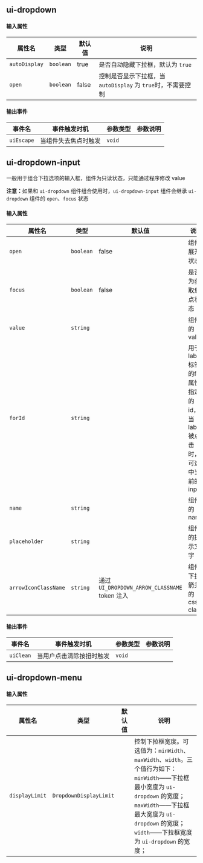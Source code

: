 <h2 uiAnchor id="ui-dropdown">ui-dropdown</h2>
<h4 uiAnchor id="ui-dropdown-输入属性">输入属性</h4>

| 属性名     | 类型      | 默认值 |说明    |
| --            | --            | -- | --     |
| `autoDisplay` | `boolean`      | true     |是否自动隐藏下拉框，默认为 `true`     |
| `open`        | `boolean`      | false    |控制是否显示下拉框，当 `autoDisplay` 为 `true`时，不需要控制       |

<h4 uiAnchor id="ui-dropdown-输出事件">输出事件</h4>

| 事件名         | 事件触发时机 | 参数类型              | 参数说明    |
| --             | --          | --                   | --          |
| `uiEscape` | 当组件失去焦点时触发 |`void`   |  |

<h2 uiAnchor id="ui-dropdown-input">ui-dropdown-input</h2>

一般用于组合下拉选项的输入框，组件为只读状态，只能通过程序修改 value

<div class="ui-alert">
<strong class="ui-color-danger">注意：</strong>如果和 <code>ui-dropdown</code> 组件组合使用时，<code>ui-dropdown-input</code> 组件会继承 <code>ui-dropdown</code> 组件的 <code>open</code>、<code>focus</code> 状态
</div>

<h4 uiAnchor id="ui-dropdown-input-输入属性">输入属性</h4>

| 属性名         | 类型      | 默认值 |说明    |
| --                | --           | -- |--     |
| `open`            | `boolean`    | false |组件展开状态     |
| `focus`           | `boolean`    | false |是否为获取焦点状态     |
| `value`           | `string`     |  |组件的 value     |
| `forId`           | `string`     |  |用于 label 标签的for属性指定的id，当label被点击时，可选中当前的input    |
| `name`            | `string`     |  |组件的 name |
| `placeholder`     | `string`     |  |组件的提示文字 |
| `arrowIconClassName`       | `string`      | 通过 `UI_DROPDOWN_ARROW_CLASSNAME` token 注入 |组件下拉箭头的 css class |


<h4 uiAnchor id="ui-dropdown-input-输出事件">输出事件</h4>

| 事件名         | 事件触发时机 | 参数类型              | 参数说明    |
| --             | --          | --                   | --          |
| `uiClean`  | 当用户点击清除按扭时触发 |`void`   |  |

<h2 uiAnchor id="ui-dropdown-menu">ui-dropdown-menu</h2>
<h4 uiAnchor id="ui-dropdown-menu-输入属性">输入属性</h4>

| 属性名     | 类型      | 默认值 |说明    |
| --            | --            | -- | --     |
| `displayLimit` | `DropdownDisplayLimit`      |      | 控制下拉框宽度。可选值为：`minWidth`、`maxWidth`、`width`。三个值行为如下：<br>`minWidth`——下拉框最小宽度为 `ui-dropdown` 的宽度；<br>`maxWidth`——下拉框最大宽度为 `ui-dropdown` 的宽度； <br>`width`——下拉框宽度为 `ui-dropdown` 的宽度；    |
